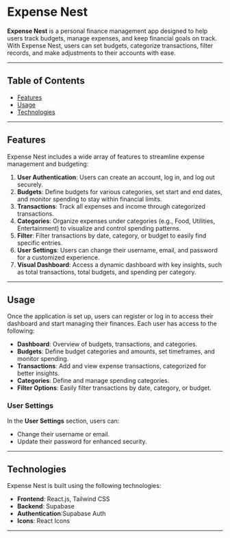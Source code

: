 # Expense Nest

**Expense Nest** is a personal finance management app designed to help users track budgets, manage expenses, and keep financial goals on track. With Expense Nest, users can set budgets, categorize transactions, filter records, and make adjustments to their accounts with ease.

---

## Table of Contents

- [Features](#features)
- [Usage](#usage)
- [Technologies](#technologies)

---

## Features

Expense Nest includes a wide array of features to streamline expense management and budgeting:

1. **User Authentication**: Users can create an account, log in, and log out securely.
2. **Budgets**: Define budgets for various categories, set start and end dates, and monitor spending to stay within financial limits.
3. **Transactions**: Track all expenses and income through categorized transactions.
4. **Categories**: Organize expenses under categories (e.g., Food, Utilities, Entertainment) to visualize and control spending patterns.
5. **Filter**: Filter transactions by date, category, or budget to easily find specific entries.
6. **User Settings**: Users can change their username, email, and password for a customized experience.
7. **Visual Dashboard**: Access a dynamic dashboard with key insights, such as total transactions, total budgets, and spending per category.

---

## Usage

Once the application is set up, users can register or log in to access their dashboard and start managing their finances. Each user has access to the following:

- **Dashboard**: Overview of budgets, transactions, and categories.
- **Budgets**: Define budget categories and amounts, set timeframes, and monitor spending.
- **Transactions**: Add and view expense transactions, categorized for better insights.
- **Categories**: Define and manage spending categories.
- **Filter Options**: Easily filter transactions by date, category, or budget.

### User Settings

In the **User Settings** section, users can:
- Change their username or email.
- Update their password for enhanced security.

---

## Technologies

Expense Nest is built using the following technologies:

- **Frontend**: React.js, Tailwind CSS
- **Backend**: Supabase
- **Authentication**:Supabase Auth
- **Icons**: React Icons

---
